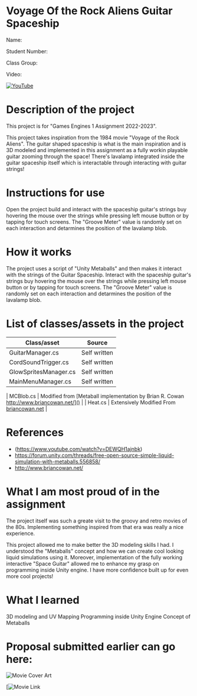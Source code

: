 # Voyage Of the Rock Aliens Guitar Spaceship

Name:

Student Number: 

Class Group:

Video:

[![YouTube](http://img.youtube.com/vi/IpTh5TVOK84/0.jpg)](https://youtu.be/IpTh5TVOK84)

# Description of the project
This project is for "Games Engines 1 Assignment 2022-2023".

This project takes inspiration from the 1984 movie "Voyage of the Rock Aliens". The guitar shaped spaceship is what is the main inspiration and is 3D modeled and implemented in this assignment as a fully workin playable guitar zooming through the space! There's lavalamp integrated inside the guitar spaceship itself which is interactable through interacting with guitar strings!

# Instructions for use

Open the project build and interact with the spaceship guitar's strings buy hovering the mouse over the strings while pressing left mouse button or by tapping for touch screens.
The "Groove Meter" value is randomly set on each interaction and detarmines the position of the lavalamp blob.

# How it works

The project uses a script of "Unity Metaballs" and then makes it interact with the strings of the Guitar Spaceship. Interact with the spaceship guitar's strings buy hovering the mouse over the strings while pressing left mouse button or by tapping for touch screens.
The "Groove Meter" value is randomly set on each interaction and detarmines the position of the lavalamp blob.


# List of classes/assets in the project

| Class/asset | Source |
|-----------|-----------|
| GuitarManager.cs | Self written |
| CordSoundTrigger.cs | Self written |
| GlowSpritesManager.cs | Self written |
| MainMenuManager.cs | Self written |

| MCBlob.cs | Modified from [Metaball implementation by Brian R. Cowan http://www.briancowan.net/]() |
| Heat.cs | Extensively Modified From [briancowan.net]() |

# References
* (https://www.youtube.com/watch?v=DEWQH1ajnbk)
* https://forum.unity.com/threads/free-open-source-simple-liquid-simulation-with-metaballs.556858/
* http://www.briancowan.net/

# What I am most proud of in the assignment
The project itself was such a greate visit to the groovy and retro movies of the 80s. Implementing something inspired from that era was really a nice experience.

This project allowed me to make better the 3D modeling skills I had. I understood the "Metaballs" concept and how we can create cool looking liquid simulations using it. Moreover, implementation of the fully working interactive "Space Guitar" allowed me to enhance my grasp on programming inside Unity engine. I have more confidence built up for even more cool projects! 

# What I learned

3D modeling and UV Mapping
Programming inside Unity Engine
Concept of Metaballs

# Proposal submitted earlier can go here:







![Movie Cover Art](https://drive.google.com/file/d/1K5M3u1ULPGp2NELO1hzypRxGMGIm8kUT/view?usp=share_link)

[![Movie Link](https://www.youtube.com/watch?v=DEWQH1ajnbk)

